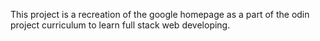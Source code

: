 This project is a recreation of the google homepage as a part of the odin project curriculum to learn full stack web developing. 
